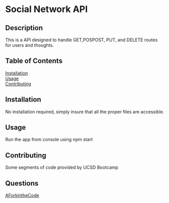 # Social Network API

  ## Description
  This is a API designed to handle GET,POSPOST, PUT, and DELETE routes for users and thoughts.

  ## Table of Contents

  [Installation](#installation)  
  [Usage](#usage)  
  [Contributing](#contributing)  

  

  ## Installation
  No installation required, simply insure that all the proper files are  accessible.

  ## Usage
  Run the app from console using npm start

  ## Contributing
  Some segments of code provided by UCSD Bootcamp

  ## Questions
  [AForkintheCode](http://www.github.com/AForkintheCode)

